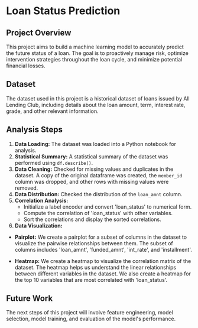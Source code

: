 # Loan Status Prediction

## Project Overview
This project aims to build a machine learning model to accurately predict the future status of a loan. The goal is to proactively manage risk, optimize intervention strategies throughout the loan cycle, and minimize potential financial losses.

## Dataset
The dataset used in this project is a historical dataset of loans issued by All Lending Club, including details about the loan amount, term, interest rate, grade, and other relevant information.

## Analysis Steps
1. **Data Loading:** The dataset was loaded into a Python notebook for analysis.
2. **Statistical Summary:** A statistical summary of the dataset was performed using `df.describe()`.
3. **Data Cleaning:** Checked for missing values and duplicates in the dataset. A copy of the original dataframe was created, the `member_id` column was dropped, and other rows with missing values were removed.
4. **Data Distribution:** Checked the distribution of the `loan_amnt` column.
5. **Correlation Analysis:**
   * Initialize a label encoder and convert 'loan_status' to numerical form.
   * Compute the correlation of 'loan_status' with other variables.
   * Sort the correlations and display the sorted correlations.
6. **Data Visualization:**
  * **Pairplot:** We create a pairplot for a subset of columns in the dataset to visualize the pairwise relationships between them. The subset of columns includes 'loan_amnt', 'funded_amnt', 'int_rate', and 'installment'.

  * **Heatmap:** We create a heatmap to visualize the correlation matrix of the dataset. The heatmap helps us understand the linear relationships between different variables in the dataset. We also create a heatmap for the top 10 variables that are most correlated with 'loan_status'.

## Future Work
The next steps of this project will involve feature engineering, model selection, model training, and evaluation of the model's performance.

